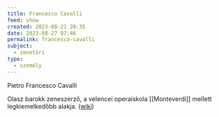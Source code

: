```yaml
---
title: Francesco Cavalli
feed: show
created: 2023-08-21 20:35
date: 2023-08-27 07:46
permalink: francesco-cavalli
subject:
  - zenetöri
type:
  - személy
---
```

Pietro Francesco Cavalli

Olasz barokk zeneszerző, a velencei operaiskola [[Monteverdi]] mellett legkiemelkedőbb alakja. ([wiki](https://www.wikiwand.com/hu/Francesco_Cavalli))